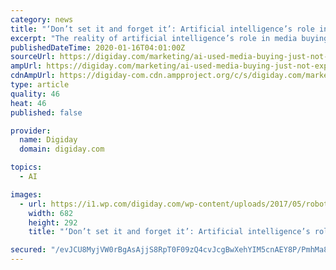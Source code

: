 ```yaml
---
category: news
title: "‘Don’t set it and forget it’: Artificial intelligence’s role in media buying is taking shape"
excerpt: "The reality of artificial intelligence’s role in media buying may be turning out very different from the dream. Automation and AI could be used, so the theory went, for forecasting, analyzing data and ultimately improving campaign performance, so that marketers could change and reallocate budgets quickly. But despite advancements being made ..."
publishedDateTime: 2020-01-16T04:01:00Z
sourceUrl: https://digiday.com/marketing/ai-used-media-buying-just-not-expected/
ampUrl: https://digiday.com/marketing/ai-used-media-buying-just-not-expected/amp/
cdnAmpUrl: https://digiday-com.cdn.ampproject.org/c/s/digiday.com/marketing/ai-used-media-buying-just-not-expected/amp/
type: article
quality: 46
heat: 46
published: false

provider:
  name: Digiday
  domain: digiday.com

topics:
  - AI

images:
  - url: https://i1.wp.com/digiday.com/wp-content/uploads/2017/05/robot-tug-of-war.jpg?fit=682%2C292&ssl=1
    width: 682
    height: 292
    title: "‘Don’t set it and forget it’: Artificial intelligence’s role in media buying is taking shape"

secured: "/evJCU8MyjVW0rBgAsAjjS8RpT0F09zQ4cvJcgBwXehYIM5cnAEY8P/PmhMa8qIQ7liopRWazJ3Cp6k1jAaEHagZUi+IfXjuaYbexJMdzsPgTTBA+J3BzAD9xhkYKfIFKQkHvmNHWC5pmgb1qXA14oN8H2e7XtIYtppDMUKErvb/2+GRD7xPLmjOozs+hh7zII1IBs6bbB2Ty1x7DTvWwsiKrSqsx4/XLQBTvgpf9pbHcEjkRGVfejk/VSopYbipxxumtsUZZXzlx7b3DTd39eiiQqCCfSxrwuM0/iZHVls=;LSn6jeAkYViJKVrK4IMwRg=="
---
```


